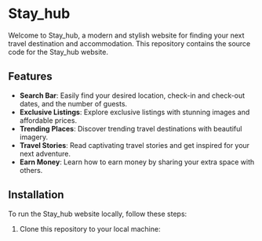 # Stay_hub

Welcome to Stay_hub, a modern and stylish website for finding your next travel destination and accommodation. This repository contains the source code for the Stay_hub website.

## Features

- **Search Bar**: Easily find your desired location, check-in and check-out dates, and the number of guests.
- **Exclusive Listings**: Explore exclusive listings with stunning images and affordable prices.
- **Trending Places**: Discover trending travel destinations with beautiful imagery.
- **Travel Stories**: Read captivating travel stories and get inspired for your next adventure.
- **Earn Money**: Learn how to earn money by sharing your extra space with others.

## Installation

To run the Stay_hub website locally, follow these steps:

1. Clone this repository to your local machine:
